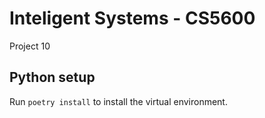 # Inteligent Systems - CS5600 
Project 10

## Python setup
Run `poetry install` to install the virtual environment.